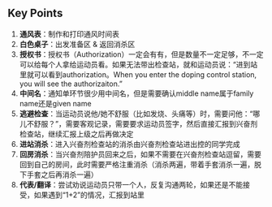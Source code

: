 ## Key Points
1. **通风表**：制作和打印通风时间表
2. **白色桌子**：出发准备区 & 返回消杀区
3. **授权书**：授权书（Authorization）一定会有有，但是数量不一定足够，不一定可以给每个人拿给运动员看。如果无法带出检查站，就和运动员说：“进到站里就可以看到authorization。When you enter the doping control station, you will see the authorizaiton.”
4. **中间名**：通知单环节很少用中间名，但是需要确认middle name属于family name还是given name
5. **逃避检查**：当运动员说他/她不舒服（比如发烧、头痛等）时，需要问他：“哪儿不舒服？”，需要客观记录，需要要求运动员签字，然后直接汇报到兴奋剂检查站，继续汇报上级之后再做决定
6. **进站消杀**：进入兴奋剂检查站的消杀由兴奋剂检查站进出控的同学完成
7. **回房消杀**：当兴奋剂陪护员回来之后，如果不需要在兴奋剂检查站逗留，需要回到自己的房间，此时需要严格注重消杀（消杀两遍，带着手套消杀一遍，脱下手套之后再消杀一遍）
8. **代表/翻译**：尝试劝说运动员只带一个人，反复沟通两轮，如果还是不能接受，如果遇到“1+2”的情况，汇报到站里
